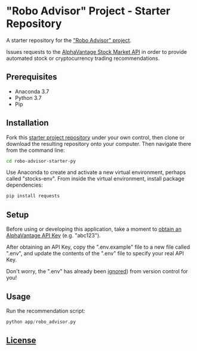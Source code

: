 # "Robo Advisor" Project - Starter Repository

A starter repository for the ["Robo Advisor" project](https://github.com/prof-rossetti/georgetown-opim-243-201901/blob/master/projects/robo-advisor.md).

Issues requests to the [AlphaVantage Stock Market API](https://www.alphavantage.co/) in order to provide automated stock or cryptocurrency trading recommendations.

## Prerequisites

  + Anaconda 3.7
  + Python 3.7
  + Pip

## Installation

Fork this [starter project repository](https://github.com/prof-rossetti/stocks-app-starter-py) under your own control, then clone or download the resulting repository onto your computer. Then navigate there from the command line:

```sh
cd robo-advisor-starter-py
```

Use Anaconda to create and activate a new virtual environment, perhaps called "stocks-env". From inside the virtual environment, install package dependencies:

```sh
pip install requests
```

## Setup

Before using or developing this application, take a moment to [obtain an AlphaVantage API Key](https://www.alphavantage.co/support/#api-key) (e.g. "abc123").

After obtaining an API Key, copy the ".env.example" file to a new file called ".env", and update the contents of the ".env" file to specify your real API Key.

Don't worry, the ".env" has already been [ignored](/.gitignore)) from version control for you!

## Usage

Run the recommendation script:

```py
python app/robo_advisor.py
```

## [License](/LICENSE.md)
